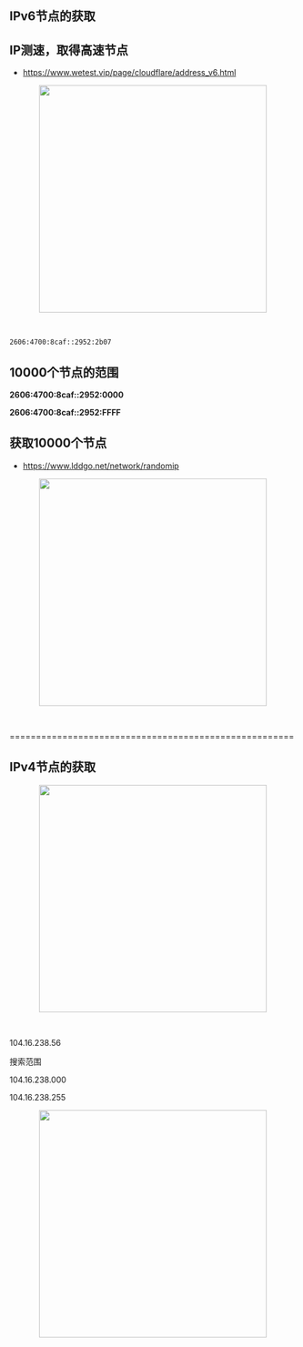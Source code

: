 ##  IPv6节点的获取

## IP测速，取得高速节点

- https://www.wetest.vip/page/cloudflare/address_v6.html

<p align="center"><img src="https://cdn.jsdelivr.net/gh/zb9678/img9@main/im1/07.11:23:57:40.png" style="width:400px;"></p><br>


`2606:4700:8caf::2952:2b07`


##  10000个节点的范围

**2606:4700:8caf::2952:0000**

**2606:4700:8caf::2952:FFFF**


##  获取10000个节点

- https://www.lddgo.net/network/randomip

<p align="center"><img src="https://cdn.jsdelivr.net/gh/zb9678/img9@main/im1/07.12:00:01:38.png" style="width:400px;"></p><br>

======================================================

##  IPv4节点的获取

<p align="center"><img src="https://cdn.jsdelivr.net/gh/zb9678/img9@main/im1/07.12:00:08:38.png" style="width:400px;"></p><br>

104.16.238.56

搜索范围

104.16.238.000

104.16.238.255

<p align="center"><img src="https://cdn.jsdelivr.net/gh/zb9678/img9@main/im1/07.12:00:10:24.png" style="width:400px;"></p><br>